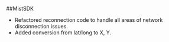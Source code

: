 ##MistSDK
- Refactored reconnection code to handle all areas of network disconnection issues.
- Added conversion from lat/long to X, Y.
